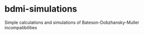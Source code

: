 # bdmi-simulations
Simple calculations and simulations of Bateson-Dobzhansky-Muller incompatibilities
